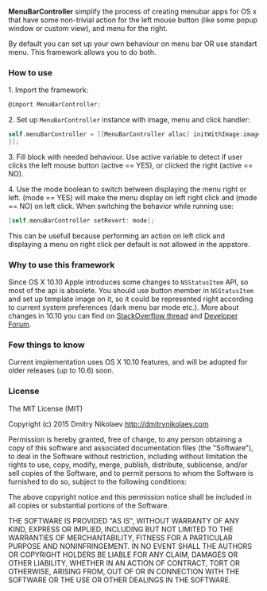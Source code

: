 **MenuBarController** simplify the process of creating menubar apps for OS x that have some non-trivial action for the left mouse button (like some popup window or custom view), and menu for the right.

By default you can set up your own behaviour on menu bar OR use standart menu. This framework allows you to do both.

### How to use

1\. Import the framework:
```objective-c
@import MenuBarController;
```
2\. Set up `MenuBarController` instance with image, menu and click handler:

```objective-c
self.menuBarController = [[MenuBarController alloc] initWithImage:image menu:menu revert:mode handler:^(BOOL active) {
}];
```

3\. Fill block with needed behaviour. Use active variable to detect if user clicks the left mouse button (active == YES), or clicked the right (active == NO).

4\. Use the mode boolean to switch between displaying the menu right or left. (mode == YES) will make the menu display on left right click and (mode == NO) on left click. When switching the behavior while running use:

```objective-c
[self.menuBarController setRevert: mode];
```

This can be usefull because performing an action on left click and displaying a menu on right click per default is not allowed in the appstore.

### Why to use this framework

Since OS X 10.10 Apple introduces some changes to `NSStatusItem` API, so most of the api is absolete. You should use button member in `NSStatusItem` and set up template image on it, so it could be represented right according to current system preferences (dark menu bar mode etc.). More about changes in 10.10 you can find on [StackOverflow thread][1] and [Developer Forum][2].

### Few things to know

Current implementation uses OS X 10.10 features, and will be adopted for older releases (up to 10.6) soon.

[1]: http://stackoverflow.com/questions/24623559/nsstatusitem-change-image-for-dark-tint
[2]: https://devforums.apple.com/thread/234839?start=25&tstart=0

### License

The MIT License (MIT)

Copyright (c) 2015 Dmitry Nikolaev http://dmitrynikolaev.com

Permission is hereby granted, free of charge, to any person obtaining a copy
of this software and associated documentation files (the "Software"), to deal
in the Software without restriction, including without limitation the rights
to use, copy, modify, merge, publish, distribute, sublicense, and/or sell
copies of the Software, and to permit persons to whom the Software is
furnished to do so, subject to the following conditions:

The above copyright notice and this permission notice shall be included in all
copies or substantial portions of the Software.

THE SOFTWARE IS PROVIDED "AS IS", WITHOUT WARRANTY OF ANY KIND, EXPRESS OR
IMPLIED, INCLUDING BUT NOT LIMITED TO THE WARRANTIES OF MERCHANTABILITY,
FITNESS FOR A PARTICULAR PURPOSE AND NONINFRINGEMENT. IN NO EVENT SHALL THE
AUTHORS OR COPYRIGHT HOLDERS BE LIABLE FOR ANY CLAIM, DAMAGES OR OTHER
LIABILITY, WHETHER IN AN ACTION OF CONTRACT, TORT OR OTHERWISE, ARISING FROM,
OUT OF OR IN CONNECTION WITH THE SOFTWARE OR THE USE OR OTHER DEALINGS IN THE
SOFTWARE.
